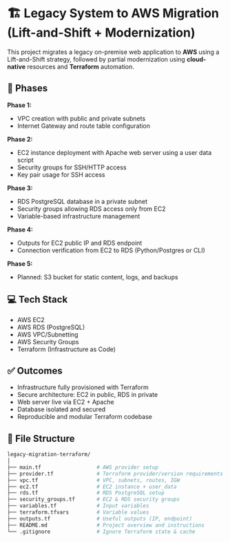 # 🏗️ Legacy System to AWS Migration (Lift-and-Shift + Modernization)

This project migrates a legacy on-premise web application to **AWS** using a Lift-and-Shift strategy, followed by partial modernization using **cloud-native** resources and **Terraform** automation.

## 🔧 Phases

**Phase 1:**  
- VPC creation with public and private subnets  
- Internet Gateway and route table configuration

**Phase 2:**  
- EC2 instance deployment with Apache web server using a user data script  
- Security groups for SSH/HTTP access  
- Key pair usage for SSH access

**Phase 3:**  
- RDS PostgreSQL database in a private subnet  
- Security groups allowing RDS access only from EC2  
- Variable-based infrastructure management

**Phase 4:**  
- Outputs for EC2 public IP and RDS endpoint  
- Connection verification from EC2 to RDS (Python/Postgres or CLI)

**Phase 5:**  
- Planned: S3 bucket for static content, logs, and backups

## 💻 Tech Stack

- AWS EC2
- AWS RDS (PostgreSQL)
- AWS VPC/Subnetting
- AWS Security Groups
- Terraform (Infrastructure as Code)

## ✅ Outcomes

- Infrastructure fully provisioned with Terraform  
- Secure architecture: EC2 in public, RDS in private  
- Web server live via EC2 + Apache  
- Database isolated and secured  
- Reproducible and modular Terraform codebase

## 📂 File Structure

```bash
legacy-migration-terraform/
│
├── main.tf                  # AWS provider setup
├── provider.tf              # Terraform provider/version requirements
├── vpc.tf                   # VPC, subnets, routes, IGW
├── ec2.tf                   # EC2 instance + user_data
├── rds.tf                   # RDS PostgreSQL setup
├── security_groups.tf       # EC2 & RDS security groups
├── variables.tf             # Input variables
├── terraform.tfvars         # Variable values
├── outputs.tf               # Useful outputs (IP, endpoint)
├── README.md                # Project overview and instructions
└── .gitignore               # Ignore Terraform state & cache
